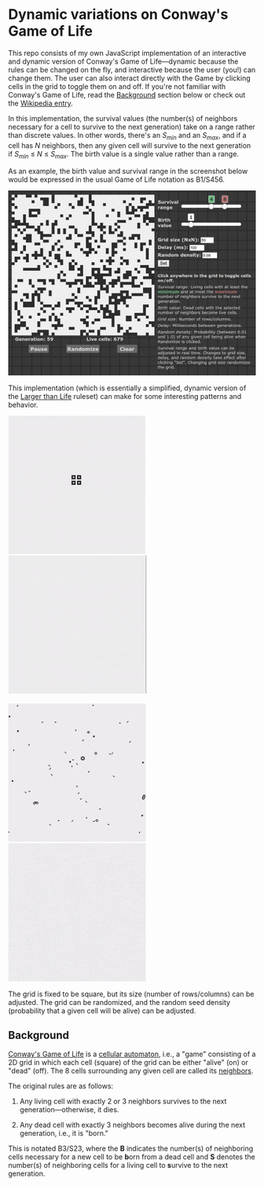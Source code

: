 # Dynamic variations on Conway's Game of Life

This repo consists of my own JavaScript implementation of an interactive and
dynamic version of Conway's Game of Life—dynamic because the rules can be changed
on the fly, and interactive because the user (you!) can change them. The user
can also interact directly with the Game by clicking cells in the grid to
toggle them on and off. If you're not familiar with Conway's Game of Life,
read the [Background](#background) section below or check out the
[Wikipedia entry](https://en.wikipedia.org/wiki/Conway%27s_Game_of_Life).

In this implementation, the survival values (the number(s) of neighbors
necessary for a cell to survive to the next generation) take on a range rather
than discrete values. In other words, there's an *S<sub>min</sub>* and an
*S<sub>max</sub>*, and if a cell has *N* neighbors, then any given cell will
survive to the next generation if *S<sub>min</sub>* ≤ *N* ≤ *S<sub>max</sub>*.
The birth value is a single value rather than a range.

As an example, the birth value and survival range in the screenshot below would
be expressed in the usual Game of Life notation as B1/S456.

![B1S456](images/B1S456.jpg)

This implementation (which is essentially a simplified, dynamic version of the
[Larger than Life](http://www.conwaylife.com/wiki/Larger_than_Life) ruleset) 
can make for some interesting patterns and behavior.

<img src="images/B1S67.gif">&nbsp;&nbsp;&nbsp;&nbsp; 
<img src="images/random.gif"><br><br>
<img src="images/B3S14.gif">&nbsp;&nbsp;&nbsp;&nbsp; 
<img src="images/B0S58.gif">

The grid is fixed to be square, but its size (number of rows/columns) can be
adjusted. The grid can be randomized, and the random seed density (probability
that a given cell will be alive) can be adjusted.

## Background

[Conway's Game of Life](https://en.wikipedia.org/wiki/Conway%27s_Game_of_Life)
is a [cellular automaton](https://en.wikipedia.org/wiki/Cellular_automaton),
i.e., a "game" consisting of a 2D grid in which each cell (square) of the grid
can be either "alive" (on) or "dead" (off). The 8 cells surrounding any given
cell are called its [neighbors](https://en.wikipedia.org/wiki/Moore_neighborhood).

The original rules are as follows:

1) Any living cell with exactly 2 or 3 neighbors survives to the next
generation—otherwise, it dies.

2) Any dead cell with exactly 3 neighbors becomes alive during the next
generation, i.e., it is "born."

This is notated B3/S23, where the **B** indicates the number(s) of neighboring
cells necessary for a new cell to be **b**orn from a dead cell and **S** denotes 
the number(s) of neighboring cells for a living cell to **s**urvive to the
next generation.
